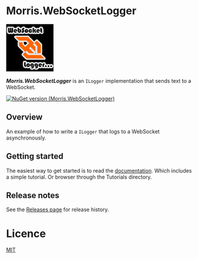 # Morris.WebSocketLogger
![Logo](./Images/small-logo.png)

***Morris.WebSocketLogger*** is an `ILogger` implementation that sends text to a WebSocket.

[![NuGet version (Morris.WebSocketLogger)](https://img.shields.io/nuget/v/Morris.WebSocketLogger.svg?style=flat-square)](https://www.nuget.org/packages/Reducible/)

## Overview

An example of how to write a `ILogger` that logs to a WebSocket asynchronously.


## Getting started

The easiest way to get started is to read the [documentation](./Docs/README.md).
Which includes a simple tutorial. Or browser through the Tutorials directory.

## Release notes
See the [Releases page](./Docs/releases.md) for release history.

# Licence
[MIT](https://opensource.org/licenses/MIT)
